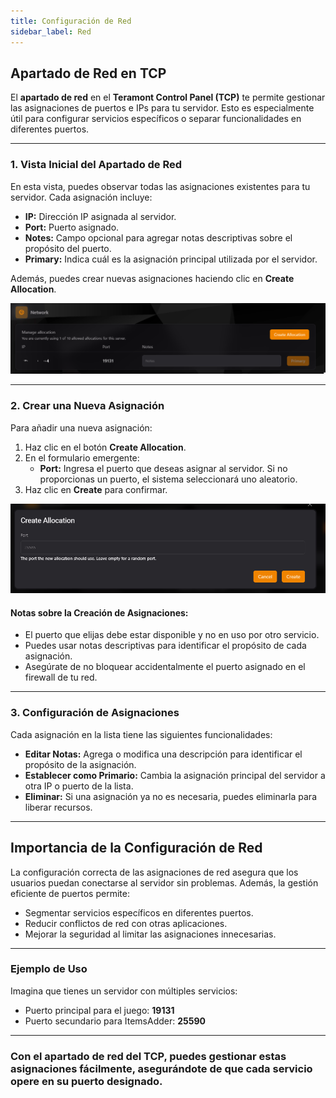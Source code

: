```yaml
---
title: Configuración de Red
sidebar_label: Red
---
```


## Apartado de Red en TCP

El **apartado de red** en el **Teramont Control Panel (TCP)** te permite gestionar las asignaciones de puertos e IPs para tu servidor. Esto es especialmente útil para configurar servicios específicos o separar funcionalidades en diferentes puertos.

---

### **1. Vista Inicial del Apartado de Red**

En esta vista, puedes observar todas las asignaciones existentes para tu servidor. Cada asignación incluye:

- **IP:** Dirección IP asignada al servidor.
- **Port:** Puerto asignado.
- **Notes:** Campo opcional para agregar notas descriptivas sobre el propósito del puerto.
- **Primary:** Indica cuál es la asignación principal utilizada por el servidor.

Además, puedes crear nuevas asignaciones haciendo clic en **Create Allocation**.

![Vista inicial de Red](../../static/tcp_assets/imgs/net1.png)

---

### **2. Crear una Nueva Asignación**

Para añadir una nueva asignación:

1. Haz clic en el botón **Create Allocation**.
2. En el formulario emergente:
   - **Port:** Ingresa el puerto que deseas asignar al servidor. Si no proporcionas un puerto, el sistema seleccionará uno aleatorio.
3. Haz clic en **Create** para confirmar.

![Formulario para crear asignación](../../static/tcp_assets/imgs/net2.png)

#### **Notas sobre la Creación de Asignaciones:**
- El puerto que elijas debe estar disponible y no en uso por otro servicio.
- Puedes usar notas descriptivas para identificar el propósito de cada asignación.
- Asegúrate de no bloquear accidentalmente el puerto asignado en el firewall de tu red.

---

### **3. Configuración de Asignaciones**

Cada asignación en la lista tiene las siguientes funcionalidades:

- **Editar Notas:** Agrega o modifica una descripción para identificar el propósito de la asignación.
- **Establecer como Primario:** Cambia la asignación principal del servidor a otra IP o puerto de la lista.
- **Eliminar:** Si una asignación ya no es necesaria, puedes eliminarla para liberar recursos.

---

## **Importancia de la Configuración de Red**

La configuración correcta de las asignaciones de red asegura que los usuarios puedan conectarse al servidor sin problemas. Además, la gestión eficiente de puertos permite:

- Segmentar servicios específicos en diferentes puertos.
- Reducir conflictos de red con otras aplicaciones.
- Mejorar la seguridad al limitar las asignaciones innecesarias.

---

### **Ejemplo de Uso**

Imagina que tienes un servidor con múltiples servicios:
- Puerto principal para el juego: **19131**
- Puerto secundario para ItemsAdder: **25590**

---
### **Con el apartado de red del TCP, puedes gestionar estas asignaciones fácilmente, asegurándote de que cada servicio opere en su puerto designado.**